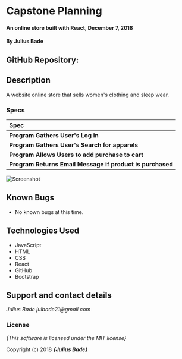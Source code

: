 
# Capstone Planning

#### An online store built with React, December 7, 2018

#### By **Julius Bade**

## GitHub Repository: 


## Description
  A website online store that sells women's clothing and sleep wear.


  ### Specs
  | Spec |
  | :-------------     |
  | **Program Gathers User's Log in** |
  | **Program Gathers User's Search for apparels** |
  | **Program Allows Users to add purchase to cart** |
  | **Program Returns Email Message if product is purchased** |


![Screenshot](CapstonePlanning.png)

## Known Bugs
* No known bugs at this time.

## Technologies Used
* JavaScript
* HTML
* CSS
* React
* GitHub
* Bootstrap



## Support and contact details


_Julius Bade julbade21@gmail.com_

### License

*{This software is licensed under the MIT license}*

Copyright (c) 2018 **_{Julius Bade}_**
